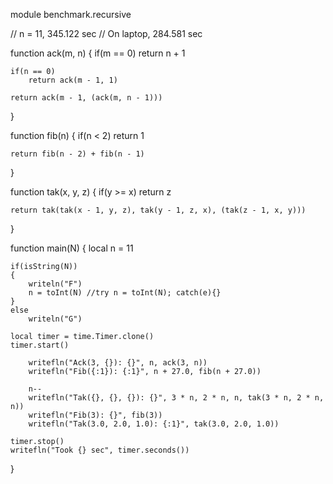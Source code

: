 module benchmark.recursive

// n = 11, 345.122 sec
// On laptop, 284.581 sec

function ack(m, n)
{
	if(m == 0)
		return n + 1

	if(n == 0)
		return ack(m - 1, 1)

	return ack(m - 1, (ack(m, n - 1)))
}

function fib(n)
{
	if(n < 2)
		return 1

	return fib(n - 2) + fib(n - 1)
}

function tak(x, y, z)
{
	if(y >= x)
		return z

	return tak(tak(x - 1, y, z), tak(y - 1, z, x), (tak(z - 1, x, y)))
}

function main(N)
{
	local n = 11
	
	if(isString(N))
	{
		writeln("F")
		n = toInt(N) //try n = toInt(N); catch(e){}
	}
	else
		writeln("G")

	local timer = time.Timer.clone()
	timer.start()

		writefln("Ack(3, {}): {}", n, ack(3, n))
		writefln("Fib({:1}): {:1}", n + 27.0, fib(n + 27.0))

		n--
		writefln("Tak({}, {}, {}): {}", 3 * n, 2 * n, n, tak(3 * n, 2 * n, n))
		writefln("Fib(3): {}", fib(3))
		writefln("Tak(3.0, 2.0, 1.0): {:1}", tak(3.0, 2.0, 1.0))

	timer.stop()
	writefln("Took {} sec", timer.seconds())
}